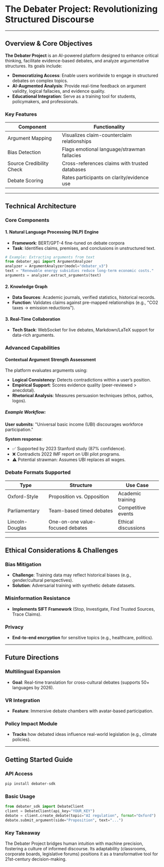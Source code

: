 # The Debater Project: Revolutionizing Structured Discourse  

---

## Overview & Core Objectives  
**The Debater Project** is an AI-powered platform designed to enhance critical thinking, facilitate evidence-based debates, and analyze argumentative structures. Its goals include:  
- **Democratizing Access**: Enable users worldwide to engage in structured debates on complex topics.  
- **AI-Augmented Analysis**: Provide real-time feedback on argument validity, logical fallacies, and evidence quality.  
- **Educational Integration**: Serve as a training tool for students, policymakers, and professionals.  

### Key Features  

| Component               | Functionality                              |  
|-------------------------|--------------------------------------------|  
| Argument Mapping        | Visualizes claim-counterclaim relationships |  
| Bias Detection          | Flags emotional language/strawman fallacies |  
| Source Credibility Check| Cross-references claims with trusted databases |  
| Debate Scoring          | Rates participants on clarity/evidence use |  

---

## Technical Architecture  

### Core Components  

#### 1. Natural Language Processing (NLP) Engine  
- **Framework**: BERT/GPT-4 fine-tuned on debate corpora  
- **Task**: Identifies claims, premises, and conclusions in unstructured text.  

```python  
# Example: Extracting arguments from text  
from debater_api import ArgumentAnalyzer  
analyzer = ArgumentAnalyzer(model="debater_v3")  
text = "Renewable energy subsidies reduce long-term economic costs."  
arguments = analyzer.extract_arguments(text)  
```

#### 2. Knowledge Graph  
- **Data Sources**: Academic journals, verified statistics, historical records.  
- **Function**: Validates claims against pre-mapped relationships (e.g., "CO2 taxes → emission reductions").  

#### 3. Real-Time Collaboration  
- **Tech Stack**: WebSocket for live debates, Markdown/LaTeX support for data-rich arguments.  

### Advanced Capabilities  

#### Contextual Argument Strength Assessment  
The platform evaluates arguments using:

- **Logical Consistency**: Detects contradictions within a user’s position.  
- **Empirical Support**: Scores evidence quality (peer-reviewed > anecdotal).  
- **Rhetorical Analysis**: Measures persuasion techniques (ethos, pathos, logos).  

##### Example Workflow:  

**User submits**: "Universal basic income (UBI) discourages workforce participation."  

**System response**:  
- ✅ Supported by 2023 Stanford study (87% confidence).  
- ❌ Contradicts 2022 IMF report on UBI pilot programs.  
- ⚠️ Potential strawman: Assumes UBI replaces all wages.  

### Debate Formats Supported  

| Type             | Structure                      | Use Case               |  
|-----------------|--------------------------------|------------------------|  
| Oxford-Style    | Proposition vs. Opposition    | Academic training      |  
| Parliamentary   | Team-based timed debates      | Competitive events     |  
| Lincoln-Douglas | One-on-one value-focused debates | Ethical discussions |  

---

## Ethical Considerations & Challenges  

### Bias Mitigation  
- **Challenge**: Training data may reflect historical biases (e.g., gender/cultural perspectives).  
- **Solution**: Adversarial training with synthetic debate datasets.  

### Misinformation Resistance  
- **Implements SIFT Framework** (Stop, Investigate, Find Trusted Sources, Trace Claims).  

### Privacy  
- **End-to-end encryption** for sensitive topics (e.g., healthcare, politics).  

---

## Future Directions  

### Multilingual Expansion  
- **Goal**: Real-time translation for cross-cultural debates (supports 50+ languages by 2026).  

### VR Integration  
- **Feature**: Immersive debate chambers with avatar-based participation.  

### Policy Impact Module  
- **Tracks** how debated ideas influence real-world legislation (e.g., climate policies).  

---

## Getting Started Guide  

### API Access  
```bash  
pip install debater-sdk  
```

### Basic Usage  
```python  
from debater_sdk import DebateClient  
client = DebateClient(api_key="YOUR_KEY")  
debate = client.create_debate(topic="AI regulation", format="Oxford")  
debate.submit_argument(side="Proposition", text="...")  
```

### Key Takeaway  
The Debater Project bridges human intuition with machine precision, fostering a culture of informed discourse. Its adaptability (classrooms, corporate boards, legislative forums) positions it as a transformative tool for 21st-century decision-making.  
